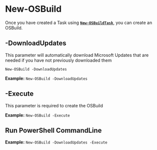 # New-OSBuild

Once you have created a Task using [**`New-OSBuildTask`**](new-osbuildtask/), you can create an OSBuild.

## -DownloadUpdates

This parameter will automatically download Microsoft Updates that are needed if you have not previously downloaded them

```text
New-OSBuild -DownloadUpdates
```

**Example:**  `New-OSBuild -DownloadUpdates`

## -Execute

This parameter is required to create the OSBuild

**Example:**  `New-OSBuild -Execute`

## Run PowerShell CommandLine



**Example:**  `New-OSBuild -DownloadUpdates -Execute`

